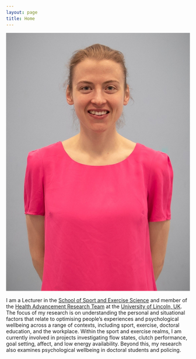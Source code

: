 ```yaml
---
layout: page
title: Home
---
```


![](images/logo.jpg)

I am a Lecturer in the [School of Sport and Exercise Science](https://www.lincoln.ac.uk/home/sport/) and member of the [Health Advancement Research Team](https://www.hartresearch.org.uk/) at the [University of Lincoln, UK](https://www.lincoln.ac.uk/home/). The focus of my research is on understanding the personal and situational factors that relate to optimising people’s experiences and psychological wellbeing across a range of contexts, including sport, exercise, doctoral education, and the workplace. Within the sport and exercise realms, I am currently involved in projects investigating flow states, clutch performance, goal setting, affect, and low energy availability. Beyond this, my research also examines psychological wellbeing in doctoral students and policing. 
